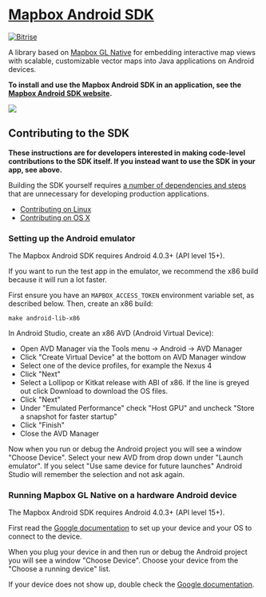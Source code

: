 # [Mapbox Android SDK](https://www.mapbox.com/android-sdk/)

[![Bitrise](https://www.bitrise.io/app/79cdcbdc42de4303.svg?token=_InPF8bII6W7J6kFr-L8QQ&branch=master)](https://www.bitrise.io/app/79cdcbdc42de4303)

A library based on [Mapbox GL Native](../../README.md) for embedding interactive map views with scalable, customizable vector maps into Java applications on Android devices.

**To install and use the Mapbox Android SDK in an application, see the [Mapbox Android SDK website](https://www.mapbox.com/android-sdk/).**

[![](https://www.mapbox.com/android-sdk/images/splash.jpg)](https://www.mapbox.com/android-sdk/)

## Contributing to the SDK

**These instructions are for developers interested in making code-level contributions to the SDK itself. If you instead want to use the SDK in your app, see above.**

Building the SDK yourself requires [a number of dependencies and steps](../../INSTALL.md) that are unnecessary for developing production applications.

* [Contributing on Linux](CONTRIBUTING_LINUX.md)
* [Contributing on OS X](CONTRIBUTING_OSX.md)

### Setting up the Android emulator

The Mapbox Android SDK requires Android 4.0.3+ (API level 15+).

If you want to run the test app in the emulator, we recommend the x86 build because it will run a lot faster.

First ensure you have an `MAPBOX_ACCESS_TOKEN` environment variable set, as described below. Then, create an x86 build:

    make android-lib-x86

In Android Studio, create an x86 AVD (Android Virtual Device):

- Open AVD Manager via the Tools menu -> Android -> AVD Manager
- Click "Create Virtual Device" at the bottom on AVD Manager window
- Select one of the device profiles, for example the Nexus 4
- Click "Next"
- Select a Lollipop or Kitkat release with ABI of x86. If the line is greyed out click Download to download the OS files.
- Click "Next"
- Under "Emulated Performance" check "Host GPU" and uncheck "Store a snapshot for faster startup"
- Click "Finish"
- Close the AVD Manager

Now when you run or debug the Android project you will see a window "Choose Device". Select your new AVD from drop down under "Launch emulator". If you select "Use same device for future launches" Android Studio will remember the selection and not ask again.

### Running Mapbox GL Native on a hardware Android device

The Mapbox Android SDK requires Android 4.0.3+ (API level 15+).

First read the [Google documentation](http://developer.android.com/tools/device.html) to set up your device and your OS to connect to the device.

When you plug your device in and then run or debug the Android project you will see a window "Choose Device". Choose your device from the "Choose a running device" list.

If your device does not show up, double check the [Google documentation](http://developer.android.com/tools/device.html).
